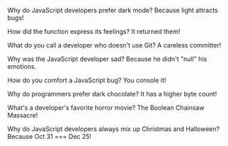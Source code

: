 Why do JavaScript developers prefer dark mode?
Because light attracts bugs!

How did the function express its feelings?
It returned them!

What do you call a developer who doesn't use Git?
A careless committer!

Why was the JavaScript developer sad?
Because he didn't "null" his emotions.

How do you comfort a JavaScript bug?
You console it!

Why do programmers prefer dark chocolate?
It has a higher byte count!

What's a developer's favorite horror movie?
The Boolean Chainsaw Massacre!

Why do JavaScript developers always mix up Christmas and Halloween?
Because Oct 31 === Dec 25!